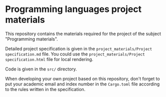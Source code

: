 # Programming languages project materials

This repository contains the materials required for the project of the subject "Programming materials".

Detailed project specification is given in the `project_materials/Project specification.md` file. You could use the `project_materials/Project specification.html` file for local rendering.

Code is given in the `src/` directory.

When developing your own project based on this repository, don't forget to put your academic email and index number in the `Cargo.toml` file according to the rules written in the specification.